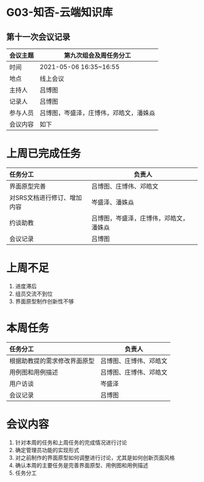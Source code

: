 # G03-知否-云端知识库

## 第十一次会议记录

| 会议主题   | 第九次组会及周任务分工 |
| :-------  | ---------------------------- |
| 时间      | 2021-05-06 16:35~16:55 |
| 地点      | 线上会议               |
| 主持人    | 吕博图                 |
| 记录人    | 吕博图                |
| 参与人员  | 吕博图，岑盛泽，庄博伟，邓皓文，潘姝焱 |
| 会议内容  | 如下                         |

# 上周已完成任务

| 任务分工                    | 负责人                                 |
| :-------------------------- | -------------------------------------- |
| 界面原型完善                | 吕博图、庄博伟、邓皓文                 |
| 对SRS文档进行修订、增加内容 | 岑盛泽、潘姝焱                         |
| 约谈助教                    | 吕博图，岑盛泽，庄博伟，邓皓文，潘姝焱 |
| 会议记录                    | 吕博图                                 |
# 上周不足

1. 进度滞后
2. 组员交流不到位
3. 界面原型制作创新性不够

# 本周任务

| 任务分工                     | 负责人                 |
| :--------------------------- | ---------------------- |
| 根据助教提的需求修改界面原型 | 吕博图、庄博伟、邓皓文 |
| 用例图和用例描述             | 吕博图、庄博伟、邓皓文 |
| 用户访谈                     | 岑盛泽                 |
| 会议记录                     | 吕博图                 |



# 会议内容

1. 针对本周的任务和上周任务的完成情况进行讨论
2. 确定管理员功能的实现形式
3. 对之前制作的界面原型如何调整进行讨论，尤其是如何创新页面风格
4. 确认本周的主要任务是完善界面原型、用例图和用例描述
5. 任务分工

